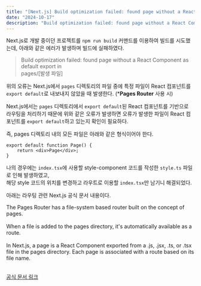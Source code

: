 ```yaml
---
title: "[Next.js] Build optimization failed: found page without a React Component as default export 에러"
date: "2024-10-17"
description: "Build optimization failed: found page without a React Component as default export 에러 원인과 해결"
---
```


Next.js로 개발 중이던 프로젝트를 `npm run build` 커맨드를 이용하여 빌드를 시도했는데, 아래와 같은 에러가 발생하며 빌드에 실패하였다.

> Build optimization failed: found page without a React Component as default export in  
> pages/[발생 파일]

위의 오류는 Next.js에서 `pages` 디렉토리의 파일 중에 특정 파일이 React 컴포넌트를 `export default`로 내보내지 않았을 때 발생한다.
(***Pages Router** 사용 시)
  
Next.js에서는 `pages` 디렉토리에서 `export default`된 React 컴포넌트를 기반으로 라우팅을 처리하기 때문에 위와 같은 오류가 발생하면 오류가 발생한 파일이 React 컴포넌트를 `export default`하고 있는지 확인이 필요하다.

<p class="highlight">즉, pages 디렉토리 내의 모든 파일은 아래와 같은 형식이어야 한다.</p>

```tsx
export default function Page() {
    return <div>Page</div>;
}
```

나의 경우에는 `index.tsx`에 사용할 style-component 코드를 작성한 `style.ts` 파일로 인해 발생하였고,  
해당 style 코드의 위치를 변경하고 라우트로 이용할 `index.tsx`만 남기니 해결되었다.

아래는 라우팅 관련 Next.js 공식 문서 내용이다.

<div class="box">
The Pages Router has a file-system based router built on the concept of pages.<br><br>
When a file is added to the pages directory, it's automatically available as a route.<br><br>
In Next.js, a page is a React Component exported from a .js, .jsx, .ts, or .tsx file in the pages directory. Each page is associated with a route based on its file name.
</div>  
<br>

[공식 문서 링크](https://nextjs.org/docs/pages/building-your-application/routing/pages-and-layouts)